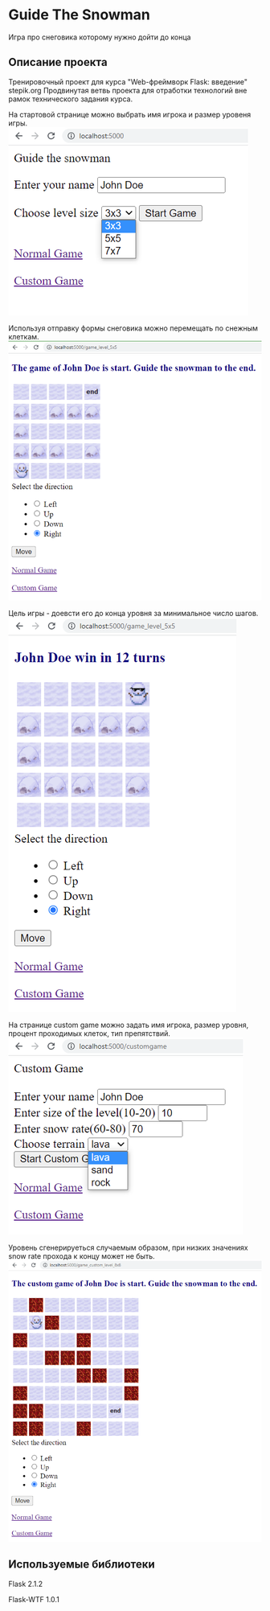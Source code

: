 <h1>Guide The Snowman</h1>

Игра про снеговика которому нужно дойти до конца

<h2>Описание проекта</h2>

Тренировочный проект для курса "Web-фреймворк Flask: введение" stepik.org
Продвинутая ветвь проекта для отработки технологий вне рамок технического задания курса.

На стартовой странице можно выбрать имя игрока и размер уровеня игры.
![пример1](https://github.com/BoardGamer44/guide_the_snowman/blob/main/screenshots/Screenshot1.png)

Используя отправку формы снеговика можно перемещать по снежным клеткам.
![пример2](https://github.com/BoardGamer44/guide_the_snowman/blob/main/screenshots/Screenshot2.png)

Цель игры - доевсти его до конца уровня за минимальное число шагов.
![пример3](https://github.com/BoardGamer44/guide_the_snowman/blob/main/screenshots/Screenshot3.png)

На странице custom game можно задать имя игрока, размер уровня, процент проходимых клеток, тип препятствий.
![пример4](https://github.com/BoardGamer44/guide_the_snowman/blob/main/screenshots/Screenshot4.png)

Уровень сгенерируеться случаемым образом, при низких значениях snow rate прохода к концу может не быть.
![пример5](https://github.com/BoardGamer44/guide_the_snowman/blob/main/screenshots/Screenshot5.png)


<h2>Используемые библиотеки</h2>

Flask              2.1.2

Flask-WTF          1.0.1
